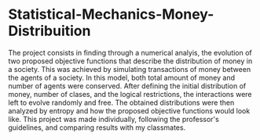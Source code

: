 # Statistical-Mechanics-Money-Distribuition
The project consists in finding through a numerical analyis, the evolution of two proposed objective functions that describe the distribution of money in a society.
This was achieved by simulating transactions of money between the agents of a society.
In this model, both total amount of money and number of agents were conserved.
After defining the initial distribution of money, number of clases, and the logical restrictions, the interactions were left to evolve randomly and free. 
The obtained distributions were then analyzed by entropy and how the proposed objective functions would look like. 
This project was made individually, following the professor's guidelines, and comparing results with my classmates. 
